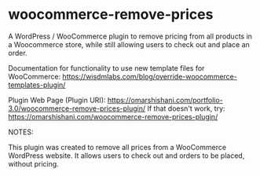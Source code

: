 # woocommerce-remove-prices
 A WordPress / WooCommerce plugin to remove pricing from all products in a Woocommerce store, while still allowing users to check out and place an order.

Documentation for functionality to use new template files for WooCommerce: 
https://wisdmlabs.com/blog/override-woocommerce-templates-plugin/

Plugin Web Page (Plugin URI):
https://omarshishani.com/portfolio-3.0/woocommerce-remove-prices-plugin/
If that doesn't work, try: 
https://omarshishani.com/woocommerce-remove-prices-plugin/

NOTES: 

This plugin was created to remove all prices from a WooCommerce WordPress website. It allows users to check out and orders to be placed, without pricing. 

